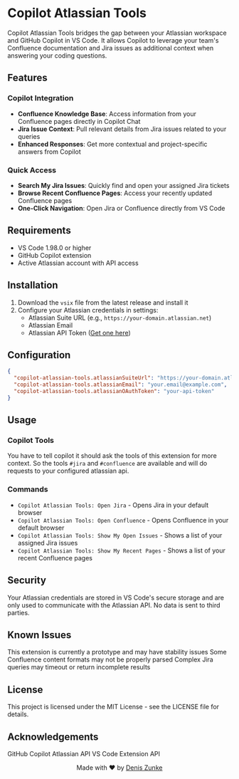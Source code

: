 # Copilot Atlassian Tools

Copilot Atlassian Tools bridges the gap between your Atlassian workspace and GitHub Copilot in VS Code. It allows Copilot to leverage your team's Confluence documentation and Jira issues as additional context when answering your coding questions.

## Features

### Copilot Integration

- **Confluence Knowledge Base**: Access information from your Confluence pages directly in Copilot Chat
- **Jira Issue Context**: Pull relevant details from Jira issues related to your queries
- **Enhanced Responses**: Get more contextual and project-specific answers from Copilot

### Quick Access

- **Search My Jira Issues**: Quickly find and open your assigned Jira tickets
- **Browse Recent Confluence Pages**: Access your recently updated Confluence pages
- **One-Click Navigation**: Open Jira or Confluence directly from VS Code

## Requirements

- VS Code 1.98.0 or higher
- GitHub Copilot extension
- Active Atlassian account with API access

## Installation

1. Download the `vsix` file from the latest release and install it
2. Configure your Atlassian credentials in settings:
   - Atlassian Suite URL (e.g., `https://your-domain.atlassian.net`)
   - Atlassian Email
   - Atlassian API Token ([Get one here](https://id.atlassian.com/manage-profile/security/api-tokens))

## Configuration

```json
{
  "copilot-atlassian-tools.atlassianSuiteUrl": "https://your-domain.atlassian.net",
  "copilot-atlassian-tools.atlassianEmail": "your.email@example.com",
  "copilot-atlassian-tools.atlassianOAuthToken": "your-api-token"
}
```

## Usage

### Copilot Tools

You have to tell copilot it should ask the tools of this extension for more context. So the tools `#jira` and `#confluence` are available and will do requests to your configured atlassian api.

### Commands

- `Copilot Atlassian Tools: Open Jira` - Opens Jira in your default browser
- `Copilot Atlassian Tools: Open Confluence` - Opens Confluence in your default browser
- `Copilot Atlassian Tools: Show My Open Issues` - Shows a list of your assigned Jira issues
- `Copilot Atlassian Tools: Show My Recent Pages` - Shows a list of your recent Confluence pages

## Security
Your Atlassian credentials are stored in VS Code's secure storage and are only used to communicate with the Atlassian API. No data is sent to third parties.

## Known Issues
This extension is currently a prototype and may have stability issues
Some Confluence content formats may not be properly parsed
Complex Jira queries may timeout or return incomplete results

## License
This project is licensed under the MIT License - see the LICENSE file for details.

## Acknowledgements
GitHub Copilot
Atlassian API
VS Code Extension API

<p align="center"> Made with ❤️ by <a href="https://github.com/DZunke">Denis Zunke</a></p>
